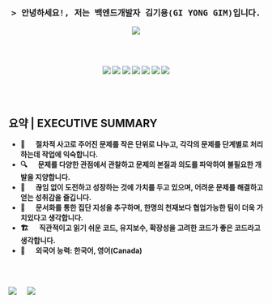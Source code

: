 <br><br>
<!-- Intro -->
<h3 align="center">
  <samp>&gt; 안녕하세요!, 저는 백엔드개발자 김기용(GI YONG GIM)입니다.
  <b>
  </samp>
</h3>


<p align="center">
  <a href="https://gygimdev.github.io/docs/spring" target="_blank">
  <img src="https://img.shields.io/badge/블로그-0A0A0A?style=for-the-badge&logo=dev.to&logoColor=white">
  </a>
</p>

<br><br>

<p align="center">
<!-- 스프링 -->
  <img src="https://img.shields.io/badge/springboot-6DB33F?style=for-the-badge&logo=springboot&logoColor=white">
  <img src="https://img.shields.io/badge/JAVA-007396?style=for-the-badge&logo=openjdk&logoColor=white">
  <img src="https://img.shields.io/badge/django-092E20?style=for-the-badge&logo=django&logoColor=white">
  <img src="https://img.shields.io/badge/python-3776AB?style=for-the-badge&logo=python&logoColor=white"> 
  <img src="https://img.shields.io/badge/C++-00599C?style=for-the-badge&logo=cplusplus&logoColor=white">
  <img src="https://img.shields.io/badge/kubernetes-326CE5?style=for-the-badge&logo=kubernetes&logoColor=white">
  <img src="https://img.shields.io/badge/aws-232F3E?style=for-the-badge&logo=amazonaws&logoColor=white">
</p>


<br><br>

<!-- 요약 -->
## 요약 | EXECUTIVE SUMMARY
- 🧠 &emsp; 절차적 사고로 주어진 문제를 작은 단위로 나누고, 각각의 문제를 단계별로 처리하는데 작업에 익숙합니다.
- 🔍 &emsp; 문제를 다양한 관점에서 관찰하고 문제의 본질과 의도를 파악하여 불필요한 개발을 지양합니다.
- 🚀 &emsp; 끊임 없이 도전하고 성장하는 것에 가치를 두고 있으며, 어려운 문제를 해결하고 얻는 성취감을 즐깁니다.
- 🤲 &emsp; 문서화를 통한 집단 지성을 추구하며, 한명의 천재보다 협업가능한 팀이 더욱 가치있다고 생각합니다.
- 🏗️ &emsp; 직관적이고 읽기 쉬운 코드, 유지보수, 확장성을 고려한 코드가 좋은 코드라고 생각합니다.
- 📢 &emsp; 외국어 능력: 한국어, 영어(Canada)

<br><br>

  <img src="https://github-readme-stats.vercel.app/api?username=gygimdev&count_private=true&show_icons=true&theme=gruvbox">
       &emsp;
<img src="https://github-readme-stats-d2fgj8l8y-gygimdev.vercel.app/api/top-langs/?username=gygimdev&hide=html,ruby,css&layout=compact&langs_count=8&theme=dark">
